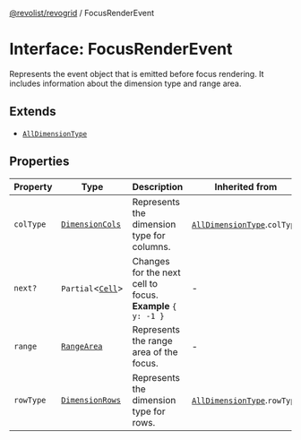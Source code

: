 [@revolist/revogrid](README.md) / FocusRenderEvent

# Interface: FocusRenderEvent

Represents the event object that is emitted before focus rendering.
It includes information about the dimension type and range area.

## Extends

- [`AllDimensionType`](Interface.AllDimensionType.md)

## Properties

| Property | Type | Description | Inherited from | Defined in |
| ------ | ------ | ------ | ------ | ------ |
| `colType` | [`DimensionCols`](TypeAlias.DimensionCols.md) | Represents the dimension type for columns. | [`AllDimensionType`](Interface.AllDimensionType.md).`colType` | [src/types/interfaces.ts:732](https://github.com/revolist/revogrid/blob/8aea4c92d6f61dbd5ec14b529d8993bb7069ef1f/src/types/interfaces.ts#L732) |
| `next?` | `Partial`\<[`Cell`](Interface.Cell.md)\> | Changes for the next cell to focus. **Example** `{ y: -1 }` | - | [src/types/interfaces.ts:754](https://github.com/revolist/revogrid/blob/8aea4c92d6f61dbd5ec14b529d8993bb7069ef1f/src/types/interfaces.ts#L754) |
| `range` | [`RangeArea`](TypeAlias.RangeArea.md) | Represents the range area of the focus. | - | [src/types/interfaces.ts:749](https://github.com/revolist/revogrid/blob/8aea4c92d6f61dbd5ec14b529d8993bb7069ef1f/src/types/interfaces.ts#L749) |
| `rowType` | [`DimensionRows`](TypeAlias.DimensionRows.md) | Represents the dimension type for rows. | [`AllDimensionType`](Interface.AllDimensionType.md).`rowType` | [src/types/interfaces.ts:727](https://github.com/revolist/revogrid/blob/8aea4c92d6f61dbd5ec14b529d8993bb7069ef1f/src/types/interfaces.ts#L727) |
